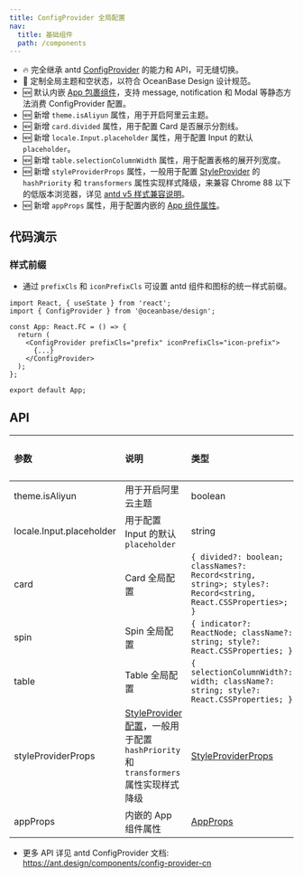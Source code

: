 ```yaml
---
title: ConfigProvider 全局配置
nav:
  title: 基础组件
  path: /components
---
```


- 🔥 完全继承 antd [ConfigProvider](https://ant.design/components/config-provider-cn) 的能力和 API，可无缝切换。
- 🌈 定制全局主题和空状态，以符合 OceanBase Design 设计规范。
- 🆕 默认内嵌 [App 包裹组件](https://ant.design/components/app-cn)，支持 message, notification 和 Modal 等静态方法消费 ConfigProvider 配置。
- 🆕 新增 `theme.isAliyun` 属性，用于开启阿里云主题。
- 🆕 新增 `card.divided` 属性，用于配置 Card 是否展示分割线。
- 🆕 新增 `locale.Input.placeholder` 属性，用于配置 Input 的默认 `placeholder`。
- 🆕 新增 `table.selectionColumnWidth` 属性，用于配置表格的展开列宽度。
- 🆕 新增 `styleProviderProps` 属性，一般用于配置 [StyleProvider](https://github.com/ant-design/cssinjs#styleprovider) 的 `hashPriority` 和 `transformers` 属性实现样式降级，来兼容 Chrome 88 以下的低版本浏览器，详见 [antd v5 样式兼容说明](https://ant-design.antgroup.com/docs/react/compatible-style-cn)。
- 🆕 新增 `appProps` 属性，用于配置内嵌的 [App 组件属性](https://ant-design.antgroup.com/components/app-cn#app)。

## 代码演示

<!-- prettier-ignore -->
<code src="../locale/demo/basic.tsx" title="国际化"></code>
<code src="./demo/size.tsx" title="尺寸"></code>
<code src="./demo/theme.tsx" title="主题"></code>
<code src="./demo/spin.tsx" title="Spin"></code>
<code src="./demo/card.tsx" title="Card"></code>
<code src="../empty/demo/config-provider.tsx" title="空状态"></code>

### 样式前缀

- 通过 `prefixCls` 和 `iconPrefixCls` 可设置 antd 组件和图标的统一样式前缀。

```tsx | pure
import React, { useState } from 'react';
import { ConfigProvider } from '@oceanbase/design';

const App: React.FC = () => {
  return (
    <ConfigProvider prefixCls="prefix" iconPrefixCls="icon-prefix">
      {...}
    </ConfigProvider>
  );
};

export default App;
```

## API

| 参数 | 说明 | 类型 | 默认值 | 版本 |
| :-- | :-- | :-- | :-- | :-- |
| theme.isAliyun | 用于开启阿里云主题 | boolean | - | 0.3.5 |
| locale.Input.placeholder | 用于配置 Input 的默认 `placeholder` | string | - | 0.3.2 |
| card | Card 全局配置 | `{ divided?: boolean; classNames?: Record<string, string>; styles?: Record<string, React.CSSProperties>; }` | - | - |
| spin | Spin 全局配置 | `{ indicator?: ReactNode; className?: string; style?: React.CSSProperties; }` | - | - |
| table | Table 全局配置 | `{ selectionColumnWidth?: width; className?: string; style?: React.CSSProperties; }` | - | - |
| styleProviderProps | [StyleProvider 配置](https://github.com/ant-design/cssinjs#styleprovider)，一般用于配置 `hashPriority` 和 `transformers` 属性实现样式降级 | [StyleProviderProps](https://github.com/ant-design/cssinjs/blob/master/src/StyleContext.tsx#L88) | - | - |
| appProps | 内嵌的 App 组件属性 | [AppProps](https://ant-design.antgroup.com/components/app-cn#app) | - | - |

- 更多 API 详见 antd ConfigProvider 文档: https://ant.design/components/config-provider-cn
